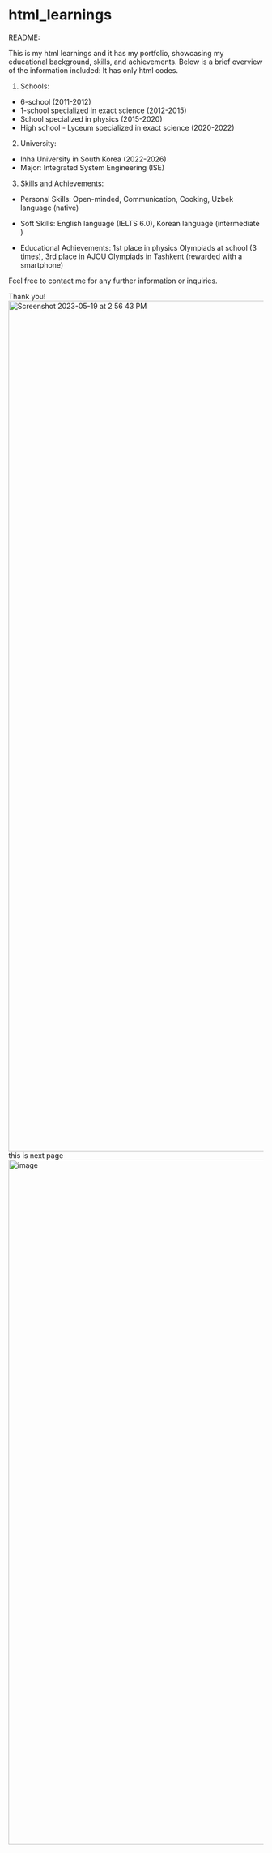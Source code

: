 # html_learnings
README:

This is my html learnings and it has my portfolio, showcasing my educational background, skills, and achievements. Below is a brief overview of the information included:
It has only html codes.
1. Schools:
- 6-school (2011-2012)
- 1-school specialized in exact science (2012-2015)
- School specialized in physics (2015-2020)
- High school - Lyceum specialized in exact science (2020-2022)

2. University:
- Inha University in South Korea (2022-2026)
- Major: Integrated System Engineering (ISE)

3. Skills and Achievements:
- Personal Skills: Open-minded, Communication, Cooking, Uzbek language (native)
- Soft Skills: English language (IELTS 6.0), Korean language (intermediate )

- Educational Achievements: 1st place in physics Olympiads at school (3 times), 3rd place in AJOU Olympiads in Tashkent (rewarded with a smartphone)

Feel free to contact me for any further information or inquiries.

Thank you!
<img width="1678" alt="Screenshot 2023-05-19 at 2 56 43 PM" src="https://github.com/shukurullo2004/html_learnings/assets/113255469/b87599ee-ae61-43e9-81d5-998fa684b553">
this is next page
<img width="1351" alt="image" src="https://github.com/shukurullo2004/html_learnings/assets/113255469/bcadcb5f-8423-41dd-8d65-072203016152">
